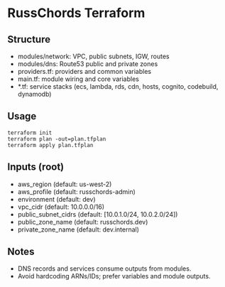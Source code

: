 # RussChords Terraform

## Structure
- modules/network: VPC, public subnets, IGW, routes
- modules/dns: Route53 public and private zones
- providers.tf: providers and common variables
- main.tf: module wiring and core variables
- *.tf: service stacks (ecs, lambda, rds, cdn, hosts, cognito, codebuild, dynamodb)

## Usage
```
terraform init
terraform plan -out=plan.tfplan
terraform apply plan.tfplan
```

## Inputs (root)
- aws_region (default: us-west-2)
- aws_profile (default: russchords-admin)
- environment (default: dev)
- vpc_cidr (default: 10.0.0.0/16)
- public_subnet_cidrs (default: [10.0.1.0/24, 10.0.2.0/24])
- public_zone_name (default: russchords.dev)
- private_zone_name (default: dev.internal)

## Notes
- DNS records and services consume outputs from modules.
- Avoid hardcoding ARNs/IDs; prefer variables and module outputs.

